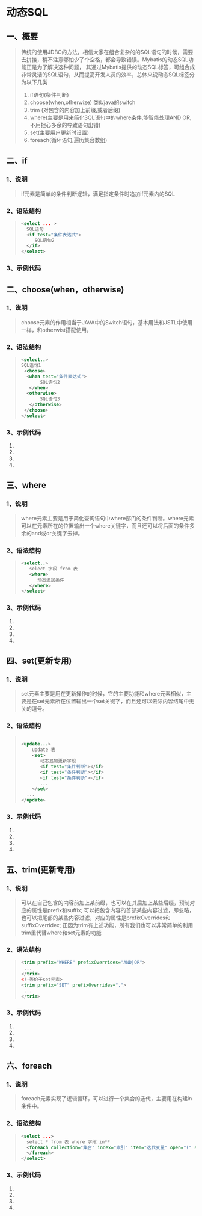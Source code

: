 # 动态SQL

## 一、概要

> 传统的使用JDBC的方法，相信大家在组合复杂的的SQL语句的时候，需要去拼接，稍不注意哪怕少了个空格，都会导致错误。Mybatis的动态SQL功能正是为了解决这种问题， 其通过Mybatis提供的动态SQL标签，可组合成非常灵活的SQL语句，从而提高开发人员的效率，总体来说动态SQL标签分为以下几类
>
> 1. if语句(条件判断)
> 2. choose(when,otherwize) 类似java的switch
> 3. trim (对包含的内容加上前缀,或者后缀)
> 4. where(主要是用来简化SQL语句中的where条件,能智能处理AND OR,不用担心多余的导致语句出错)
> 5. set(主要用户更新时设置)
> 6. foreach(循环语句,遍历集合数组)

## 二、if

### 1、说明

> if元素是简单的条件判断逻辑，满足指定条件时追加if元素内的SQL

### 2、语法结构

> ```xml
> <select ... >
>   SQL语句
>   <if test="条件表达式">
>      SQL语句2
>   </if>
> </select>
> ```

### 3、示例代码



## 二、choose(when，otherwise)

### 1、说明

> choose元素的作用相当于JAVA中的Switch语句，基本用法和JSTL中使用一样，和otherwist搭配使用。

### 2、语法结构

> ```xml
> <select..>
> SQL语句1
>  <choose>
>   <when test="条件表达式">
>        SQL语句2
>    </when>
>   <otherwise>
>        SQL语句3
>    </otherwise>
>  </choose>
> </select>
>
> ```

### 3、示例代码

1.  
2.  
3.  
4. ​



## 三、where

### 1、说明

> where元素主要是用于简化查询语句中where部门的条件判断。where元素可以在<where>元素所在的位置输出一个where关键字，而且还可以将后面的条件多余的and或or关键字去掉。

### 2、语法结构

> ```xml
> <select..>
>    select 字段 from 表
>    <where>
>       动态追加条件
>    </where>
> </select>
> ```

### 3、示例代码

1.  
2.  
3.  
4. ​

## 四、set(更新专用)

### 1、说明

> set元素主要是用在更新操作的时候，它的主要功能和where元素相似，主要是在set元素所在位置输出一个set关键字，而且还可以去除内容结尾中无关的逗号。

### 2、语法结构

> ```xml
>     
> <update...>
>     update 表
>     <set>
>        动态追加更新字段
>        <if test="条件判断"></if>
>        <if test="条件判断"></if>
>        <if test="条件判断"></if>
>        ...
>     </set>
> 	...
> </update>
> ```

### 3、示例代码

1.  
2.  
3.  
4. ​

## 五、trim(更新专用)

### 1、说明

> 可以在自己包含的内容前加上某前缀，也可以在其后加上某些后缀，预制对应的属性是prefix和suffix;
> 可以把包含内容的首部某些内容过滤，即忽略，也可以把尾部的某些内容过滤，对应的属性是prxfixOverrides和suffixOverridex;
> 正因为trim有上述功能，所有我们也可以非常简单的利用trim里代替where和set元素的功能

### 2、语法结构

> ```xml
> <trim prefix="WHERE" prefixOverrides="AND|OR">
>  ...
> </trim>
> <!-等价于set元素>
> <trim prefix="SET" prefixOverrides=",">
>  ...
> </trim>
> ```

### 3、示例代码

1.  
2.  
3.  
4. ​

## 六、foreach

### 1、说明

> foreach元素实现了逻辑循环，可以进行一个集合的迭代，主要用在构建in条件中。

### 2、语法结构

> ```xml
> <select ...>
> 	select * from 表 where 字段 in**
> 	<foreach collection="集合" index="索引" item="迭代变量" open="(" separator=","close=")">
> 	</foreach>
> </select>
> ```

### 3、示例代码

1.  
2.  
3.  
4. ​













# 